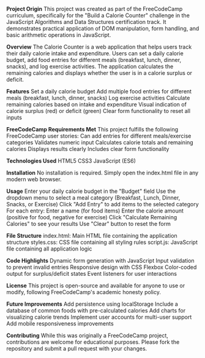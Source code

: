 **Project Origin**
This project was created as part of the FreeCodeCamp curriculum, specifically for the "Build a Calorie Counter" challenge in the JavaScript Algorithms and Data Structures certification track. It demonstrates practical application of DOM manipulation, form handling, and basic arithmetic operations in JavaScript.

**Overview**
The Calorie Counter is a web application that helps users track their daily calorie intake and expenditure. Users can set a daily calorie budget, add food entries for different meals (breakfast, lunch, dinner, snacks), and log exercise activities. The application calculates the remaining calories and displays whether the user is in a calorie surplus or deficit.

**Features**
Set a daily calorie budget
Add multiple food entries for different meals (breakfast, lunch, dinner, snacks)
Log exercise activities
Calculate remaining calories based on intake and expenditure
Visual indication of calorie surplus (red) or deficit (green)
Clear form functionality to reset all inputs

**FreeCodeCamp Requirements Met**
This project fulfills the following FreeCodeCamp user stories:
Can add entries for different meals/exercise categories
Validates numeric input
Calculates calorie totals and remaining calories
Displays results clearly
Includes clear form functionality

**Technologies Used**
HTML5
CSS3
JavaScript (ES6)

**Installation**
No installation is required. Simply open the index.html file in any modern web browser.

**Usage**
Enter your daily calorie budget in the "Budget" field
Use the dropdown menu to select a meal category (Breakfast, Lunch, Dinner, Snacks, or Exercise)
Click "Add Entry" to add items to the selected category
For each entry:
Enter a name (for food items)
Enter the calorie amount (positive for food, negative for exercise)
Click "Calculate Remaining Calories" to see your results
Use "Clear" button to reset the form

**File Structure**
index.html: Main HTML file containing the application structure
styles.css: CSS file containing all styling rules
script.js: JavaScript file containing all application logic

**Code Highlights**
Dynamic form generation with JavaScript
Input validation to prevent invalid entries
Responsive design with CSS Flexbox
Color-coded output for surplus/deficit states
Event listeners for user interactions

**License**
This project is open-source and available for anyone to use or modify, following FreeCodeCamp's academic honesty policy.

**Future Improvements**
Add persistence using localStorage
Include a database of common foods with pre-calculated calories
Add charts for visualizing calorie trends
Implement user accounts for multi-user support
Add mobile responsiveness improvements

**Contributing**
While this was originally a FreeCodeCamp project, contributions are welcome for educational purposes. Please fork the repository and submit a pull request with your changes.
